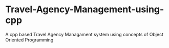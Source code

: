 # Travel-Agency-Management-using-cpp
A cpp based Travel Agency Managament system using concepts of Object Oriented Programming

